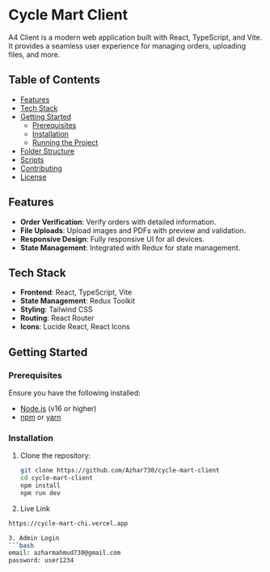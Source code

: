 # Cycle Mart Client

A4 Client is a modern web application built with React, TypeScript, and Vite. It provides a seamless user experience for managing orders, uploading files, and more.

## Table of Contents

- [Features](#features)
- [Tech Stack](#tech-stack)
- [Getting Started](#getting-started)
  - [Prerequisites](#prerequisites)
  - [Installation](#installation)
  - [Running the Project](#running-the-project)
- [Folder Structure](#folder-structure)
- [Scripts](#scripts)
- [Contributing](#contributing)
- [License](#license)

## Features

- **Order Verification**: Verify orders with detailed information.
- **File Uploads**: Upload images and PDFs with preview and validation.
- **Responsive Design**: Fully responsive UI for all devices.
- **State Management**: Integrated with Redux for state management.

## Tech Stack

- **Frontend**: React, TypeScript, Vite
- **State Management**: Redux Toolkit
- **Styling**: Tailwind CSS
- **Routing**: React Router
- **Icons**: Lucide React, React Icons

## Getting Started

### Prerequisites

Ensure you have the following installed:

- [Node.js](https://nodejs.org/) (v16 or higher)
- [npm](https://www.npmjs.com/) or [yarn](https://yarnpkg.com/)

### Installation

1. Clone the repository:

   ```bash
   git clone https://github.com/Azhar730/cycle-mart-client
   cd cycle-mart-client
   npm install
   npm run dev

2. Live Link
  ```bash
  https://cycle-mart-chi.vercel.app

3. Admin Login
  ```bash
  email: azharmahmud730@gmail.com
  password: user1234